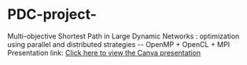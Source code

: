 # PDC-project-
Multi-objective Shortest Path in Large Dynamic Networks : optimization using parallel and distributed strategies -- OpenMP + OpenCL + MPI 
Presentation link:
[Click here to view the Canva presentation](https://www.canva.com/design/DAGlGsCQ4vE/hsnBmz0P9t9JOlzmKMzJ9Q/edit)
